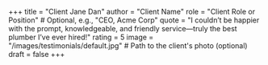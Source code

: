 +++
title = "Client Jane Dan"
author = "Client Name"
role = "Client Role or Position" # Optional, e.g., "CEO, Acme Corp"
quote = "I couldn’t be happier with the prompt, knowledgeable, and friendly service—truly the best plumber I’ve ever hired!"
rating = 5
image = "/images/testimonials/default.jpg" # Path to the client's photo (optional)
draft = false
+++

